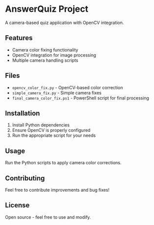 # AnswerQuiz Project

A camera-based quiz application with OpenCV integration.

## Features
- Camera color fixing functionality
- OpenCV integration for image processing
- Multiple camera handling scripts

## Files
- `opencv_color_fix.py` - OpenCV-based color correction
- `simple_camera_fix.py` - Simple camera fixes
- `final_camera_color_fix.ps1` - PowerShell script for final processing

## Installation
1. Install Python dependencies
2. Ensure OpenCV is properly configured
3. Run the appropriate script for your needs

## Usage
Run the Python scripts to apply camera color corrections.

## Contributing
Feel free to contribute improvements and bug fixes!

## License
Open source - feel free to use and modify.